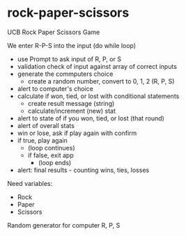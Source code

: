 # rock-paper-scissors
UCB Rock Paper Scissors Game

We enter R-P-S into the input
(do while loop)
- use Prompt to ask input of R, P, or S
- validation check of input against array of correct inputs
- generate the commputers choice
    - create a random number, convert to 0, 1, 2 (R, P, S)
- alert to computer's choice
- calculate if won, tied, or lost with conditional statements
    - create result message (string)
    - calculate/increment (new) stat
- alert to state of if you won, tied, or lost (that round)
- alert of overall stats
- win or lose, ask if play again with confirm
- if true, play again
    - (loop continues)
    - if false, exit app
        - (loop ends)
- alert: final results - counting wins, ties, losses

Need variables:
- Rock
- Paper
- Scissors

Random generator for computer R, P, S

